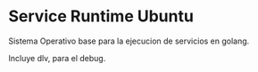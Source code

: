 # Service Runtime Ubuntu

Sistema Operativo base para la ejecucion de servicios en golang.

Incluye dlv, para el debug.

